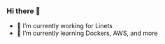 ### Hi there 👋


- 🔭 I’m currently working for Linets
- 🌱 I’m currently learning Dockers, AWS, and more
